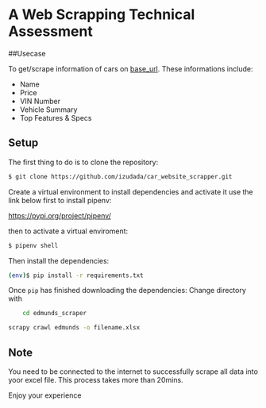 # A Web Scrapping Technical Assessment 

##Usecase

To get/scrape information of cars on  [base_url](https://www.edmunds.com/cars-for-sale-by-owner/).
These informations include:
- Name
- Price
- VIN Number
- Vehicle Summary
- Top Features & Specs

## Setup

The first thing to do is to clone the repository:

```sh
$ git clone https://github.com/izudada/car_website_scrapper.git
```

Create a virtual environment to install dependencies and activate it use the link below first to install pipenv:

https://pypi.org/project/pipenv/

then to activate a virtual enviroment:

```sh
$ pipenv shell
```

Then install the dependencies:

```sh
(env)$ pip install -r requirements.txt
```

Once `pip` has finished downloading the dependencies:
Change directory with
```sh
    cd edmunds_scraper
```

```sh
scrapy crawl edmunds -o filename.xlsx
```

## Note 

You need to be connected to the internet to successfully scrape all data into yoor excel file. This process takes more than 20mins.

Enjoy your experience